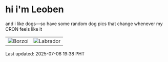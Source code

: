 # hi i'm Leoben

and i like dogs—so have some random dog pics that change whenever my CRON feels like it

|  |  |
|--------|----------|
| ![Borzoi](https://random-dog-vercel.vercel.app/api/random-borzoi?v=1751801928) | ![Labrador](https://random-dog-vercel.vercel.app/api/random-labrador?v=1751801928) |

Last updated: 2025-07-06 19:38 PHT
